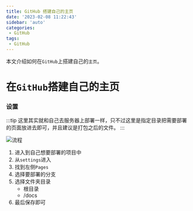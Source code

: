 ```yaml
---
title: GitHub 搭建自己的主页
date: '2023-02-08 11:22:43'
sidebar: 'auto'
categories:
 - GitHub
tags:
 - GitHub
---
```


本文介绍如何在`GitHub`上搭建自己的`主页`。
<!-- more -->

# 在`GitHub`搭建自己的主页

### 设置
:::tip
这里其实就和自己去服务器上部署一样，只不过这里是指定目录把需要部署的页面放进去即可，并且建议是打包之后的文件。
:::

  ![流程](/blog/images/document-github/7431675827239_.pic.jpg)
  1. 进入到自己想要部署的项目中
  2. 从`settings`进入
  3. 找到左侧`Pages`
  4. 选择要部署的分支
  5. 选择文件夹目录
     - 根目录
     - /docs
  6. 最后保存即可
